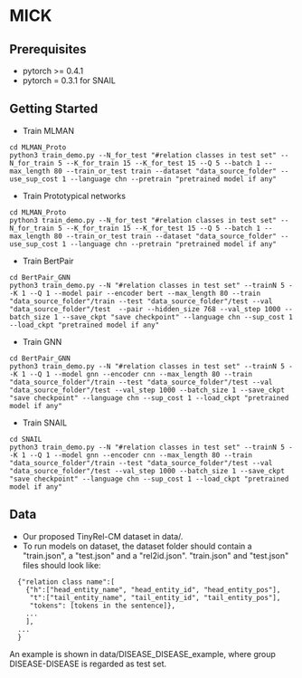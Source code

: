 # MICK

## Prerequisites
* pytorch >= 0.4.1
* pytorch = 0.3.1 for SNAIL

## Getting Started
* Train MLMAN
```
cd MLMAN_Proto
python3 train_demo.py --N_for_test "#relation classes in test set" --N_for_train 5 --K_for_train 15 --K_for_test 15 --Q 5 --batch 1 --max_length 80 --train_or_test train --dataset "data_source_folder" --use_sup_cost 1 --language chn --pretrain "pretrained model if any"

```

* Train Prototypical networks
```
cd MLMAN_Proto
python3 train_demo.py --N_for_test "#relation classes in test set" --N_for_train 5 --K_for_train 15 --K_for_test 15 --Q 5 --batch 1 --max_length 80 --train_or_test train --dataset "data_source_folder" --use_sup_cost 1 --language chn --pretrain "pretrained model if any"

```

* Train BertPair
```
cd BertPair_GNN
python3 train_demo.py --N "#relation classes in test set" --trainN 5 --K 1 --Q 1 --model pair --encoder bert --max_length 80 --train "data_source_folder"/train --test "data_source_folder"/test --val "data_source_folder"/test  --pair --hidden_size 768 --val_step 1000 --batch_size 1 --save_ckpt "save checkpoint" --language chn --sup_cost 1 --load_ckpt "pretrained model if any"  

```

* Train GNN
```
cd BertPair_GNN
python3 train_demo.py --N "#relation classes in test set" --trainN 5 --K 1 --Q 1 --model gnn --encoder cnn --max_length 80 --train "data_source_folder"/train --test "data_source_folder"/test --val "data_source_folder"/test --val_step 1000 --batch_size 1 --save_ckpt "save checkpoint" --language chn --sup_cost 1 --load_ckpt "pretrained model if any"  

```

* Train SNAIL
```
cd SNAIL
python3 train_demo.py --N "#relation classes in test set" --trainN 5 --K 1 --Q 1 --model gnn --encoder cnn --max_length 80 --train "data_source_folder"/train --test "data_source_folder"/test --val "data_source_folder"/test --val_step 1000 --batch_size 1 --save_ckpt "save checkpoint" --language chn --sup_cost 1 --load_ckpt "pretrained model if any"  
```

## Data
* Our proposed TinyRel-CM dataset in data/.
* To run models on dataset, the dataset folder should contain a "train.json", a "test.json" and a "rel2id.json".
  "train.json" and "test.json" files should look like:
```
  {"relation class name":[
	{"h":["head_entity_name", "head_entity_id", "head_entity_pos"],
	 "t":["tail_entity_name", "tail_entity_id", "tail_entity_pos"],
	 "tokens": [tokens in the sentence]},
	...
	],
  ...
  }
```  
  An example is shown in data/DISEASE\_DISEASE\_example, where group DISEASE-DISEASE is regarded as test set.
